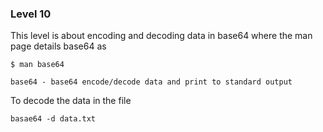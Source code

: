 ### Level 10

This level is about encoding and decoding data in base64 where the man page details base64 as

```
$ man base64

base64 - base64 encode/decode data and print to standard output

```

To decode the data in the file

```
basae64 -d data.txt
```